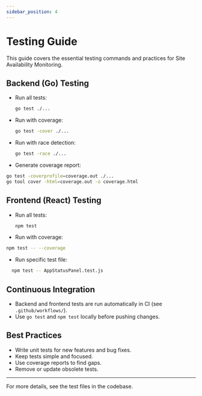```yaml
---
sidebar_position: 4
---
```


# Testing Guide

This guide covers the essential testing commands and practices for Site Availability Monitoring.

## Backend (Go) Testing

- Run all tests:
  ```bash
  go test ./...
  ```
- Run with coverage:
  ```bash
  go test -cover ./...
  ```
- Run with race detection:
  ```bash
  go test -race ./...
  ```
- Generate coverage report:

```bash
go test -coverprofile=coverage.out ./...
go tool cover -html=coverage.out -o coverage.html
```

## Frontend (React) Testing

- Run all tests:
  ```bash
  npm test
  ```
- Run with coverage:

```bash
npm test -- --coverage
```

- Run specific test file:

```bash
  npm test -- AppStatusPanel.test.js
```

## Continuous Integration

- Backend and frontend tests are run automatically in CI (see `.github/workflows/`).
- Use `go test` and `npm test` locally before pushing changes.

## Best Practices

- Write unit tests for new features and bug fixes.
- Keep tests simple and focused.
- Use coverage reports to find gaps.
- Remove or update obsolete tests.

---

For more details, see the test files in the codebase.
